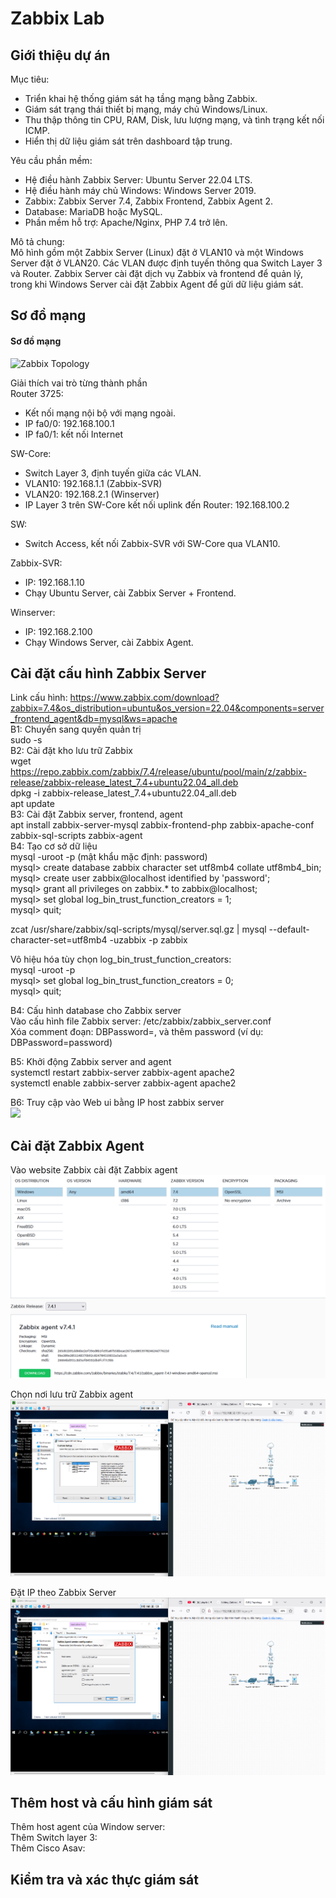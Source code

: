# Zabbix Lab
## Giới thiệu dự án
Mục tiêu:  
- Triển khai hệ thống giám sát hạ tầng mạng bằng Zabbix.  
- Giám sát trạng thái thiết bị mạng, máy chủ Windows/Linux.  
- Thu thập thông tin CPU, RAM, Disk, lưu lượng mạng, và tình trạng kết nối ICMP.  
- Hiển thị dữ liệu giám sát trên dashboard tập trung.  
  
Yêu cầu phần mềm:  
- Hệ điều hành Zabbix Server: Ubuntu Server 22.04 LTS.  
- Hệ điều hành máy chủ Windows: Windows Server 2019.  
- Zabbix: Zabbix Server 7.4, Zabbix Frontend, Zabbix Agent 2.  
- Database: MariaDB hoặc MySQL.  
- Phần mềm hỗ trợ: Apache/Nginx, PHP 7.4 trở lên.  

Mô tả chung:  
Mô hình gồm một Zabbix Server (Linux) đặt ở VLAN10 và một Windows Server đặt ở VLAN20. Các VLAN được định tuyến thông qua Switch Layer 3 và Router. Zabbix Server cài đặt dịch vụ Zabbix và frontend để quản lý, trong khi Windows Server cài đặt Zabbix Agent để gửi dữ liệu giám sát.  
  
## Sơ đồ mạng
#### Sơ đồ mạng
![Zabbix Topology](images/)  
  
Giải thích vai trò từng thành phần  
Router 3725:
- Kết nối mạng nội bộ với mạng ngoài.
- IP fa0/0: 192.168.100.1
- IP fa0/1: kết nối Internet

SW-Core:  
- Switch Layer 3, định tuyến giữa các VLAN.
- VLAN10: 192.168.1.1 (Zabbix-SVR)
- VLAN20: 192.168.2.1 (Winserver)
- IP Layer 3 trên SW-Core kết nối uplink đến Router: 192.168.100.2

SW:  
- Switch Access, kết nối Zabbix-SVR với SW-Core qua VLAN10.

Zabbix-SVR:  
- IP: 192.168.1.10
- Chạy Ubuntu Server, cài Zabbix Server + Frontend.

Winserver:  
- IP: 192.168.2.100
- Chạy Windows Server, cài Zabbix Agent.  
## Cài đặt cấu hình Zabbix Server
Link cấu hình: https://www.zabbix.com/download?zabbix=7.4&os_distribution=ubuntu&os_version=22.04&components=server_frontend_agent&db=mysql&ws=apache  
B1: Chuyển sang quyền quản trị  
sudo -s  
B2: Cài đặt kho lưu trữ Zabbix  
wget https://repo.zabbix.com/zabbix/7.4/release/ubuntu/pool/main/z/zabbix-release/zabbix-release_latest_7.4+ubuntu22.04_all.deb  
dpkg -i zabbix-release_latest_7.4+ubuntu22.04_all.deb  
apt update  
B3: Cài đặt Zabbix server, frontend, agent  
apt install zabbix-server-mysql zabbix-frontend-php zabbix-apache-conf zabbix-sql-scripts zabbix-agent  
B4: Tạo cơ sở dữ liệu  
mysql -uroot -p (mật khẩu mặc định: password)  
mysql> create database zabbix character set utf8mb4 collate utf8mb4_bin;  
mysql> create user zabbix@localhost identified by 'password';  
mysql> grant all privileges on zabbix.* to zabbix@localhost;  
mysql> set global log_bin_trust_function_creators = 1;  
mysql> quit;  
  
zcat /usr/share/zabbix/sql-scripts/mysql/server.sql.gz | mysql --default-character-set=utf8mb4 -uzabbix -p zabbix  
  
Vô hiệu hóa tùy chọn log_bin_trust_function_creators:  
mysql -uroot -p  
mysql> set global log_bin_trust_function_creators = 0;  
mysql> quit;  
  
B4: Cấu hình database cho Zabbix server  
Vào cấu hình file Zabbix server: /etc/zabbix/zabbix_server.conf  
Xóa comment đoạn: DBPassword=, và thêm password (ví dụ: DBPassword=password)  

B5: Khởi động Zabbix server and agent  
systemctl restart zabbix-server zabbix-agent apache2  
systemctl enable zabbix-server zabbix-agent apache2  

B6: Truy cập vào Web ui bằng IP host zabbix server  
![](images/)  
## Cài đặt Zabbix Agent
Vào website Zabbix cài đặt Zabbix agent  
![](images/insstallagent0.png)  

Chọn nơi lưu trữ Zabbix agent  
![](images/installagent1.png)  
  
Đặt IP theo Zabbix Server  
![](images/installagent2.png)  
  
## Thêm host và cấu hình giám sát
Thêm host agent của Window server:  
Thêm Switch layer 3:  
Thêm Cisco Asav:  

## Kiểm tra và xác thực giám sát
